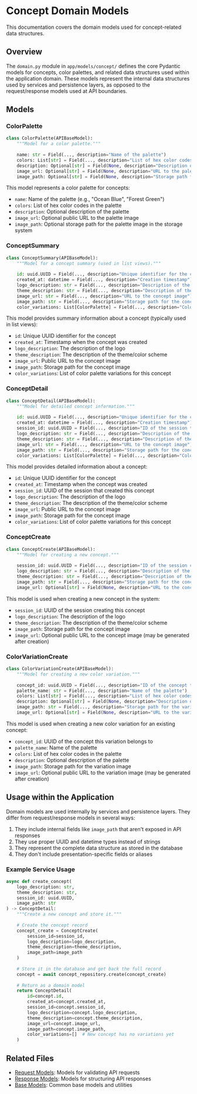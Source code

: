 # Concept Domain Models

This documentation covers the domain models used for concept-related data structures.

## Overview

The `domain.py` module in `app/models/concept/` defines the core Pydantic models for concepts, color palettes, and related data structures used within the application domain. These models represent the internal data structures used by services and persistence layers, as opposed to the request/response models used at API boundaries.

## Models

### ColorPalette

```python
class ColorPalette(APIBaseModel):
    """Model for a color palette."""
    
    name: str = Field(..., description="Name of the palette")
    colors: List[str] = Field(..., description="List of hex color codes")
    description: Optional[str] = Field(None, description="Description of the palette")
    image_url: Optional[str] = Field(None, description="URL to the palette image")
    image_path: Optional[str] = Field(None, description="Storage path for the palette image")
```

This model represents a color palette for concepts:

- `name`: Name of the palette (e.g., "Ocean Blue", "Forest Green")
- `colors`: List of hex color codes in the palette
- `description`: Optional description of the palette
- `image_url`: Optional public URL to the palette image
- `image_path`: Optional storage path for the palette image in the storage system

### ConceptSummary

```python
class ConceptSummary(APIBaseModel):
    """Model for a concept summary (used in list views)."""
    
    id: uuid.UUID = Field(..., description="Unique identifier for the concept")
    created_at: datetime = Field(..., description="Creation timestamp")
    logo_description: str = Field(..., description="Description of the logo")
    theme_description: str = Field(..., description="Description of the theme/color scheme")
    image_url: str = Field(..., description="URL to the concept image")
    image_path: str = Field(..., description="Storage path for the concept image")
    color_variations: List[ColorPalette] = Field(..., description="Color variations for this concept")
```

This model provides summary information about a concept (typically used in list views):

- `id`: Unique UUID identifier for the concept
- `created_at`: Timestamp when the concept was created
- `logo_description`: The description of the logo
- `theme_description`: The description of the theme/color scheme
- `image_url`: Public URL to the concept image
- `image_path`: Storage path for the concept image
- `color_variations`: List of color palette variations for this concept

### ConceptDetail

```python
class ConceptDetail(APIBaseModel):
    """Model for detailed concept information."""
    
    id: uuid.UUID = Field(..., description="Unique identifier for the concept")
    created_at: datetime = Field(..., description="Creation timestamp")
    session_id: uuid.UUID = Field(..., description="ID of the session that created this concept")
    logo_description: str = Field(..., description="Description of the logo")
    theme_description: str = Field(..., description="Description of the theme/color scheme")
    image_url: str = Field(..., description="URL to the concept image")
    image_path: str = Field(..., description="Storage path for the concept image")
    color_variations: List[ColorPalette] = Field(..., description="Color variations for this concept")
```

This model provides detailed information about a concept:

- `id`: Unique UUID identifier for the concept
- `created_at`: Timestamp when the concept was created
- `session_id`: UUID of the session that created this concept
- `logo_description`: The description of the logo
- `theme_description`: The description of the theme/color scheme
- `image_url`: Public URL to the concept image
- `image_path`: Storage path for the concept image
- `color_variations`: List of color palette variations for this concept

### ConceptCreate

```python
class ConceptCreate(APIBaseModel):
    """Model for creating a new concept."""
    
    session_id: uuid.UUID = Field(..., description="ID of the session creating this concept")
    logo_description: str = Field(..., description="Description of the logo")
    theme_description: str = Field(..., description="Description of the theme/color scheme")
    image_path: str = Field(..., description="Storage path for the concept image")
    image_url: Optional[str] = Field(None, description="URL to the concept image")
```

This model is used when creating a new concept in the system:

- `session_id`: UUID of the session creating this concept
- `logo_description`: The description of the logo
- `theme_description`: The description of the theme/color scheme
- `image_path`: Storage path for the concept image
- `image_url`: Optional public URL to the concept image (may be generated after creation)

### ColorVariationCreate

```python
class ColorVariationCreate(APIBaseModel):
    """Model for creating a new color variation."""
    
    concept_id: uuid.UUID = Field(..., description="ID of the concept this variation belongs to")
    palette_name: str = Field(..., description="Name of the palette")
    colors: List[str] = Field(..., description="List of hex color codes")
    description: Optional[str] = Field(None, description="Description of the palette")
    image_path: str = Field(..., description="Storage path for the variation image") 
    image_url: Optional[str] = Field(None, description="URL to the variation image")
```

This model is used when creating a new color variation for an existing concept:

- `concept_id`: UUID of the concept this variation belongs to
- `palette_name`: Name of the palette
- `colors`: List of hex color codes in the palette
- `description`: Optional description of the palette
- `image_path`: Storage path for the variation image
- `image_url`: Optional public URL to the variation image (may be generated after creation)

## Usage within the Application

Domain models are used internally by services and persistence layers. They differ from request/response models in several ways:

1. They include internal fields like `image_path` that aren't exposed in API responses
2. They use proper UUID and datetime types instead of strings
3. They represent the complete data structure as stored in the database
4. They don't include presentation-specific fields or aliases

### Example Service Usage

```python
async def create_concept(
    logo_description: str,
    theme_description: str,
    session_id: uuid.UUID,
    image_path: str
) -> ConceptDetail:
    """Create a new concept and store it."""
    
    # Create the concept record
    concept_create = ConceptCreate(
        session_id=session_id,
        logo_description=logo_description,
        theme_description=theme_description,
        image_path=image_path
    )
    
    # Store it in the database and get back the full record
    concept = await concept_repository.create(concept_create)
    
    # Return as a domain model
    return ConceptDetail(
        id=concept.id,
        created_at=concept.created_at,
        session_id=concept.session_id,
        logo_description=concept.logo_description,
        theme_description=concept.theme_description,
        image_url=concept.image_url,
        image_path=concept.image_path,
        color_variations=[]  # New concept has no variations yet
    )
```

## Related Files

- [Request Models](request.md): Models for validating API requests
- [Response Models](response.md): Models for structuring API responses
- [Base Models](../common/base.md): Common base models and utilities 